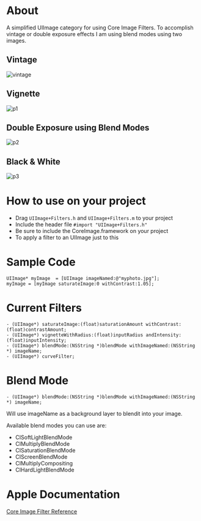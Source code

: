 # About #
A simplified UIImage category for using Core Image Filters.
To accomplish vintage or double exposure effects I am using blend modes using two images.

## Vintage ##

![vintage](https://lh5.googleusercontent.com/-ose2-jKOuQc/T8wsvDM4e5I/AAAAAAAACjM/LOj3hKjrPu0/s512/Screen%2520Shot%25202012-06-03%2520at%25209.32.38%2520PM.png "Vintage Using Blend Modes")

## Vignette ##
![p1](https://lh6.googleusercontent.com/-LWUEsRJ8sgE/T8wsvFEl3HI/AAAAAAAACjU/YlUM8PUPvKc/s512/Screen%2520Shot%25202012-06-03%2520at%25209.32.55%2520PM.png)

## Double Exposure using Blend Modes ##
![p2](https://lh6.googleusercontent.com/-RIM2Vf62pBo/T8ws0N-dLUI/AAAAAAAACjs/aRK-sIbjO7I/s512/Screen%2520Shot%25202012-06-03%2520at%25209.33.14%2520PM.png)

## Black & White ##
![p3](https://lh5.googleusercontent.com/-Hkh3tSoF2e4/T8wszVlnXaI/AAAAAAAACjk/5lKVm_PBD2A/s512/Screen%2520Shot%25202012-06-03%2520at%25209.33.01%2520PM.png)

# How to use on your project #

* Drag `UIImage+Filters.h` and `UIImage+Filters.m` to your project
* Include the header file `#import "UIImage+Filters.h"`
* Be sure to include the CoreImage.framework on your project
* To apply a filter to an UIImage just to this

# Sample Code    

    UIImage* myImage  = [UIImage imageNamed:@"myphoto.jpg"];
    myImage = [myImage saturateImage:0 withContrast:1.05];
    
# Current Filters #

    - (UIImage*) saturateImage:(float)saturationAmount withContrast:(float)contrastAmount;
    - (UIImage*) vignetteWithRadius:(float)inputRadius andIntensity:(float)inputIntensity;
    - (UIImage*) blendMode:(NSString *)blendMode withImageNamed:(NSString *) imageName;
    - (UIImage*) curveFilter;
    
# Blend Mode #

    - (UIImage*) blendMode:(NSString *)blendMode withImageNamed:(NSString *) imageName;

Will use imageName as a background layer to blendit into your image. 

Available blend modes you can use are:

* CISoftLightBlendMode
* CIMultiplyBlendMode
* CISaturationBlendMode
* CIScreenBlendMode
* CIMultiplyCompositing
* CIHardLightBlendMode

# Apple Documentation #

[Core Image Filter Reference](https://developer.apple.com/library/mac/documentation/graphicsimaging/reference/CoreImageFilterReference/index.html)